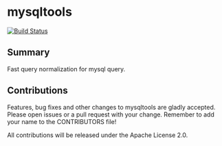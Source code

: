 # mysqltools

[![Build Status](https://travis-ci.org/honeycombio/mysqltools.svg?branch=master)](https://travis-ci.org/honeycombio/mysqltools)

## Summary

Fast query normalization for mysql query.

## Contributions

Features, bug fixes and other changes to mysqltools are gladly accepted. Please
open issues or a pull request with your change. Remember to add your name to the
CONTRIBUTORS file!

All contributions will be released under the Apache License 2.0.
